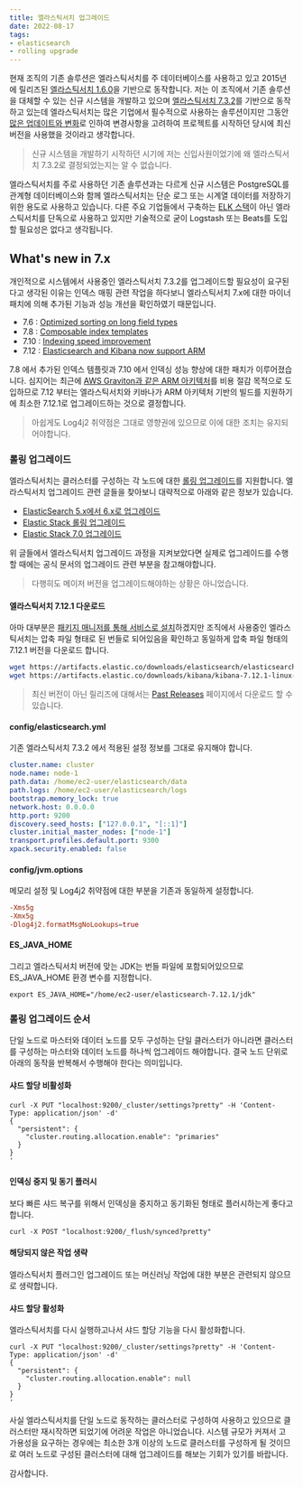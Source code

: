 ```yaml
---
title: 엘라스틱서치 업그레이드
date: 2022-08-17
tags:
- elasticsearch
- rolling upgrade
---
```


현재 조직의 기존 솔루션은 엘라스틱서치를 주 데이터베이스를 사용하고 있고 2015년에 릴리즈된 [엘라스틱서치 1.6.0](https://www.elastic.co/kr/blog/elasticsearch-1-6-0-released)을 기반으로 동작합니다. 저는 이 조직에서 기존 솔루션을 대체할 수 있는 신규 시스템을 개발하고 있으며 [엘라스틱서치 7.3.2](https://www.elastic.co/kr/blog/elastic-stack-7-3-0-released)를 기반으로 동작하고 있는데 엘라스틱서치는 많은 기업에서 필수적으로 사용하는 솔루션이지만 그동안 [많은 업데이트와 변화](https://www.elastic.co/kr/blog/moving-from-types-to-typeless-apis-in-elasticsearch-7-0)로 인하여 변경사항을 고려하여 프로젝트를 시작하던 당시에 최신 버전을 사용했을 것이라고 생각합니다.

> 신규 시스템을 개발하기 시작하던 시기에 저는 신입사원이었기에 왜 엘라스틱서치 7.3.2로 결정되었는지는 알 수 없습니다.

엘라스틱서치를 주로 사용하던 기존 솔루션과는 다르게 신규 시스템은 PostgreSQL를 관계형 데이터베이스와 함께  엘라스틱서치는 단순 로그 또는 시계열 데이터를 저장하기 위한 용도로 사용하고 있습니다. 다른 주요 기업들에서 구축하는 [ELK 스택](https://www.elastic.co/kr/what-is/elk-stack)이 아닌 엘라스틱서치를 단독으로 사용하고 있지만 기술적으로 굳이 Logstash 또는 Beats를 도입할 필요성은 없다고 생각됩니다.

## What's new in 7.x
개인적으로 시스템에서 사용중인 엘라스틱서치 7.3.2를 업그레이드할 필요성이 요구된다고 생각된 이유는 인덱스 매핑 관련 작업을 하다보니 엘라스틱서치 7.x에 대한 마이너 패치에 의해 추가된 기능과 성능 개선을 확인하였기 때문입니다.

- 7.6 : [Optimized sorting on long field types](https://www.elastic.co/guide/en/elasticsearch/reference/7.6/release-highlights-7.6.0.html#_optimized_sorting_on_long_field_types)
- 7.8 : [Composable index templates](https://www.elastic.co/guide/en/elasticsearch/reference/7.8/release-highlights.html#add-composable-index-templates)
- 7.10 : [Indexing speed improvement](https://www.elastic.co/kr/blog/save-space-and-money-with-improved-storage-efficiency-in-elasticsearch-7-10)
- 7.12 : [Elasticsearch and Kibana now support ARM](https://www.elastic.co/kr/blog/whats-new-elasticsearch-7-12-0-put-a-search-box-on-s3)

7.8 에서 추가된 인덱스 템플릿과 7.10 에서 인덱싱 성능 향상에 대한 패치가 이루어졌습니다. 심지어는 최근에 [AWS Graviton과 같은 ARM 아키텍처](/reason-for-replacing-ec2-instance-type/)를 비용 절감 목적으로 도입하므로 7.12 부터는 엘라스틱서치와 키바나가 ARM 아키텍처 기반의 빌드를 지원하기에 최소한 7.12.1로 업그레이드하는 것으로 결정합니다.

> 아쉽게도 Log4j2 취약점은 그대로 영향권에 있으므로 이에 대한 조치는 유지되어야합니다.

### 롤링 업그레이드
엘라스틱서치는 클러스터를 구성하는 각 노드에 대한 [롤링 업그레이드](https://www.elastic.co/guide/en/elasticsearch/reference/7.12/setup-upgrade.html)를 지원합니다. 엘라스틱서치 업그레이드 관련 글들을 찾아보니 대략적으로 아래와 같은 정보가 있습니다.

- [ElasticSearch 5.x에서 6.x로 업그레이드](https://brunch.co.kr/@alden/44)
- [Elastic Stack 롤링 업그레이드](http://kimjmin.net/2018/12/2018-12-elasticsearch-rolling-upgrade/)
- [Elastic Stack 7.0 업그레이드](https://videos.elastic.co/watch/itLLV1rwBjaWqZdpohQLd1?)

위 글들에서 엘라스틱서치 업그레이드 과정을 지켜보았다면 실제로 업그레이드를 수행할 때에는 공식 문서의 업그레이드 관련 부분을 참고해야합니다.

> 다행히도 메이저 버전을 업그레이드해야하는 상황은 아니었습니다.

#### 엘라스틱서치 7.12.1 다운로드
아마 대부분은 [패키지 매니저를 통해 서비스로 설치](https://www.elastic.co/guide/en/elasticsearch/reference/current/deb.html)하겠지만 조직에서 사용중인 엘라스틱서치는 압축 파일 형태로 된 번들로 되어있음을 확인하고 동일하게 압축 파일 형태의 7.12.1 버전을 다운로드 합니다.

```sh
wget https://artifacts.elastic.co/downloads/elasticsearch/elasticsearch-7.12.1-linux-x86_64.tar.gz
wget https://artifacts.elastic.co/downloads/kibana/kibana-7.12.1-linux-x86_64.tar.gz
```

> 최신 버전이 아닌 릴리즈에 대해서는 [Past Releases](https://www.elastic.co/kr/downloads/past-releases#elasticsearch) 페이지에서 다운로드 할 수 있습니다.

#### config/elasticsearch.yml
기존 엘라스틱서치 7.3.2 에서 적용된 설정 정보를 그대로 유지해야 합니다.

```yml
cluster.name: cluster
node.name: node-1
path.data: /home/ec2-user/elasticsearch/data
path.logs: /home/ec2-user/elasticsearch/logs
bootstrap.memory_lock: true
network.host: 0.0.0.0
http.port: 9200
discovery.seed_hosts: ["127.0.0.1", "[::1]"]
cluster.initial_master_nodes: ["node-1"]
transport.profiles.default.port: 9300
xpack.security.enabled: false
```

#### config/jvm.options
메모리 설정 및 Log4j2 취약점에 대한 부분을 기존과 동일하게 설정합니다. 

```conf
-Xms5g
-Xmx5g
-Dlog4j2.formatMsgNoLookups=true
```

#### ES_JAVA_HOME
그리고 엘라스틱서치 버전에 맞는 JDK는 번들 파일에 포함되어있으므로 ES_JAVA_HOME 환경 변수를 지정합니다.

```shell
export ES_JAVA_HOME="/home/ec2-user/elasticsearch-7.12.1/jdk"
```

### 롤링 업그레이드 순서
단일 노드로 마스터와 데이터 노드를 모두 구성하는 단일 클러스터가 아니라면 클러스터를 구성하는 마스터와 데이터 노드를 하나씩 업그레이드 해야합니다. 결국 노드 단위로 아래의 동작을 반복해서 수행해야 한다는 의미입니다.

#### 샤드 할당 비활성화
```shell
curl -X PUT "localhost:9200/_cluster/settings?pretty" -H 'Content-Type: application/json' -d'
{
  "persistent": {
    "cluster.routing.allocation.enable": "primaries"
  }
}
'
```

#### 인덱싱 중지 및 동기 플러시
보다 빠른 샤드 복구를 위해서 인덱싱을 중지하고 동기화된 형태로 플러시하는게 좋다고 합니다.

```shell
curl -X POST "localhost:9200/_flush/synced?pretty"
```

#### 해당되지 않은 작업 생략
엘라스틱서치 플러그인 업그레이드 또는 머신러닝 작업에 대한 부분은 관련되지 않으므로 생략합니다.

#### 샤드 할당 활성화
엘라스틱서치를 다시 실행하고나서 샤드 할당 기능을 다시 활성화합니다. 

```shell
curl -X PUT "localhost:9200/_cluster/settings?pretty" -H 'Content-Type: application/json' -d'
{
  "persistent": {
    "cluster.routing.allocation.enable": null
  }
}
'
```

사실 엘라스틱서치를 단일 노드로 동작하는 클러스터로 구성하여 사용하고 있으므로 클러스터만 재시작하면 되었기에 어려운 작업은 아니었습니다. 시스템 규모가 커져서 고 가용성을 요구하는 경우에는 최소한 3개 이상의 노드로 클러스터를 구성하게 될 것이므로 여러 노드로 구성된 클러스터에 대해 업그레이드를 해보는 기회가 있기를 바랍니다. 

감사합니다.